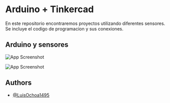 
# Arduino + Tinkercad

En este repositorio encontraremos proyectos utilizando diferentes sensores. Se incluye el codigo de programacion y sus conexiones.

## Arduino y sensores

![App Screenshot](https://megatronica.cc/wp-content/uploads/2022/01/Kit-Completo-Modulos-Sensores-Para-Arduino.jpg)

![App Screenshot](https://universoabiertoblog.files.wordpress.com/2020/02/1920px-logo-tinkercad-wordmark.svg_.png?w=441&h=144)
## Authors

- [@LuisOchoa1495](https://www.github.com/LuisOchoa1495)

